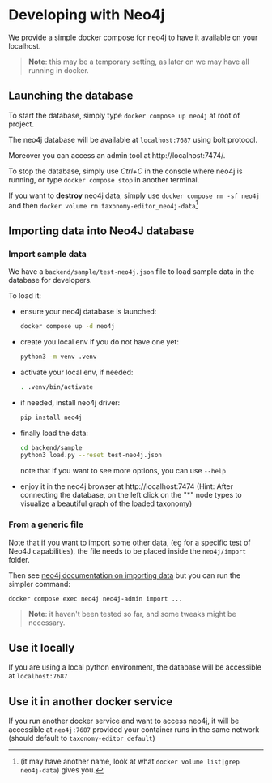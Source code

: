 # Developing with Neo4j

We provide a simple docker compose for neo4j to have it available on your localhost.

> **Note**: this may be a temporary setting, as later on we may have all running in docker.

## Launching the database

To start the database, simply type `docker compose up neo4j` at root of project.

The neo4j database will be available at `localhost:7687` using bolt protocol.

Moreover you can access an admin tool at http://localhost:7474/.

To stop the database, simply use _Ctrl+C_ in the console where neo4j is running, or type `docker compose stop` in another terminal.

If you want to **destroy** neo4j data, simply use `docker compose rm -sf neo4j` and then `docker volume rm taxonomy-editor_neo4j-data`[^vol_name]

[^vol_name]: (it may have another name, look at what `docker volume list|grep neo4j-data`) gives you.

## Importing data into Neo4J database

### Import sample data

We have a `backend/sample/test-neo4j.json` file to load sample data in the database for developers.

To load it:

- ensure your neo4j database is launched:
  ```bash
  docker compose up -d neo4j
  ```
- create you local env if you do not have one yet:
  ```bash
  python3 -m venv .venv
  ```
- activate your local env, if needed:
  ```bash
  . .venv/bin/activate
  ```
- if needed, install neo4j driver:
  ```bash
  pip install neo4j
  ```
- finally load the data:

  ```bash
  cd backend/sample
  python3 load.py --reset test-neo4j.json
  ```

  note that if you want to see more options, you can use `--help`

- enjoy it in the neo4j browser at http://localhost:7474
  (Hint: After connecting the database, on the left click on the "\*" node types to visualize a beautiful graph of the loaded taxonomy)

### From a generic file

Note that if you want to import some other data, (eg for a specific test of Neo4J capabilities),
the file needs to be placed inside the `neo4j/import` folder.

Then see [neo4j documentation on importing data](https://neo4j.com/docs/operations-manual/current/docker/operations/#docker-neo4jlabs-pluginsneo4j.com) but you can run the simpler command:

```
docker compose exec neo4j neo4j-admin import ...
```

> **Note**: it haven't been tested so far, and some tweaks might be necessary.

## Use it locally

If you are using a local python environment, the database will be accessible at `localhost:7687`

## Use it in another docker service

If you run another docker service and want to access neo4j, it will be accessible at `neo4j:7687`
provided your container runs in the same network (should default to `taxonomy-editor_default`)
